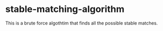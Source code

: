 # stable-matching-algorithm
This is a brute force algothtim that finds all the possible stable matches.
